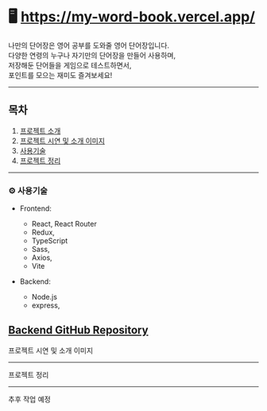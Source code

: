# 🖥 https://my-word-book.vercel.app/
나만의 단어장은 영어 공부를 도와줄 영어 단어장입니다.<br>
다양한 연령의 누구나 자기만의 단어장을 만들어 사용하며,<br>
저장해둔 단어들을 게임으로 테스트하면서,<br>
포인트를 모으는 재미도 즐겨보세요!<br>

---
## 목차
1. [프로젝트 소개](#프로젝트-소개)
  1. [프로젝트 시연 및 소개 이미지](#프로젝트-시연-및-소개-이미지)
  2. [사용기술](#사용기술)
  3. [프로젝트 정리](#프로젝트-정리)
---
### ⚙ 사용기술

- Frontend:
  - React, React Router
  - Redux,
  - TypeScript
  - Sass,
  - Axios,
  - Vite
  
- Backend:
  - Node.js 
  - express,

[Backend GitHub Repository](https://github.com/Shape2ee/node-word-book)
---
프로젝트 시연 및 소개 이미지

---
프로젝트 정리 

---
추후 작업 예정

